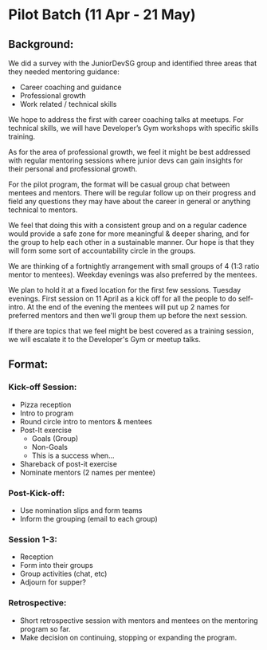 # Pilot Batch (11 Apr - 21 May)

## Background:

We did a survey with the JuniorDevSG group and identified three areas that they needed mentoring guidance:

- Career coaching and guidance
- Professional growth
- Work related / technical skills

We hope to address the first with career coaching talks at meetups. For technical skills, we will have Developer’s Gym workshops with specific skills training.

As for the area of professional growth, we feel it might be best addressed with regular mentoring sessions where junior devs can gain insights for their personal and professional growth.

For the pilot program, the format will be casual group chat between mentees and mentors. There will be regular follow up on their progress and field any questions they may have about the career in general or anything technical to mentors.

We feel that doing this with a consistent group and on a regular cadence would provide a safe zone for more meaningful & deeper sharing, and for the group to help each other in a sustainable manner. Our hope is that they will form some sort of accountability circle in the groups.

We are thinking of a fortnightly arrangement with small groups of 4 (1:3 ratio mentor to mentees). Weekday evenings was also preferred by the mentees.

We plan to hold it at a fixed location for the first few sessions. Tuesday evenings. First session on 11 April as a kick off for all the people to do self-intro. At the end of the evening the mentees will put up 2 names for preferred mentors and then we'll group them up before the next session.

If there are topics that we feel might be best covered as a training session, we will escalate it to the Developer's Gym or meetup talks.

## Format:

### Kick-off Session:

- Pizza reception
- Intro to program
- Round circle intro to mentors & mentees
- Post-It exercise
	- Goals (Group)
	- Non-Goals
	- This is a success when…
- Shareback of post-it exercise
- Nominate mentors (2 names per mentee)

### Post-Kick-off:

- Use nomination slips and form teams
- Inform the grouping (email to each group)

### Session 1-3:

- Reception
- Form into their groups
- Group activities (chat, etc)
- Adjourn for supper?

### Retrospective:

- Short retrospective session with mentors and mentees on the mentoring program so far.
- Make decision on continuing, stopping or expanding the program.
